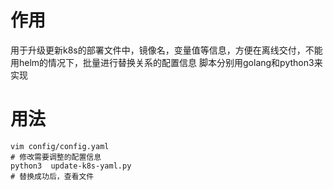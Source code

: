 # 作用
用于升级更新k8s的部署文件中，镜像名，变量值等信息，方便在离线交付，不能用helm的情况下，批量进行替换关系的配置信息
脚本分别用golang和python3来实现

# 用法
``` shell 
vim config/config.yaml
# 修改需要调整的配置信息
python3  update-k8s-yaml.py
# 替换成功后，查看文件
```
